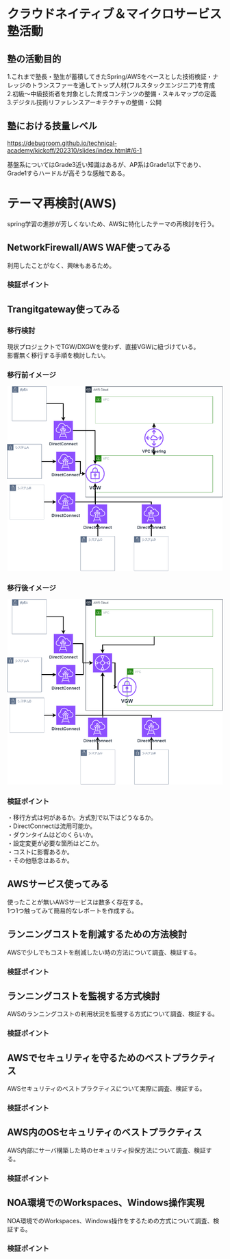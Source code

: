 # クラウドネイティブ＆マイクロサービス塾活動  
## 塾の活動目的  
1.これまで塾長・塾生が蓄積してきたSpring/AWSをベースとした技術検証・ナレッジのトランスファーを通してトップ人材(フルスタックエンジニア)を育成  
2.初級〜中級技術者を対象とした育成コンテンツの整備・スキルマップの定義  
3.デジタル技術リファレンスアーキテクチャの整備・公開  

## 塾における技量レベル  
https://debugroom.github.io/technical-academy/kickoff/202310/slides/index.html#/6-1  

基盤系についてはGrade3近い知識はあるが、AP系はGrade1以下であり、Grade1すらハードルが高そうな感触である。  

# テーマ再検討(AWS)
spring学習の進捗が芳しくないため、AWSに特化したテーマの再検討を行う。  

## NetworkFirewall/AWS WAF使ってみる  
利用したことがなく、興味もあるため。  

### 検証ポイント  

## Trangitgateway使ってみる  
### 移行検討  
現状プロジェクトでTGW/DXGWを使わず、直接VGWに紐づけている。  
影響無く移行する手順を検討したい。  

### 移行前イメージ  
![TGW](./images/Trangitgateway_before.png)

### 移行後イメージ  
![TGW](./images/Trangitgateway_after.png)

### 検証ポイント  
・移行方式は何があるか。方式別で以下はどうなるか。  
・DirectConnectは流用可能か。  
・ダウンタイムはどのくらいか。  
・設定変更が必要な箇所はどこか。  
・コストに影響あるか。  
・その他懸念はあるか。  

## AWSサービス使ってみる  
使ったことが無いAWSサービスは数多く存在する。  
1つ1つ触ってみて簡易的なレポートを作成する。  

## ランニングコストを削減するための方法検討  
AWSで少しでもコストを削減したい時の方法について調査、検証する。  

### 検証ポイント  

## ランニングコストを監視する方式検討  
AWSのランニングコストの利用状況を監視する方式について調査、検証する。  

### 検証ポイント  

## AWSでセキュリティを守るためのベストプラクティス  
AWSセキュリティのベストプラクティスについて実際に調査、検証する。  

### 検証ポイント  

## AWS内のOSセキュリティのベストプラクティス  
AWS内部にサーバ構築した時のセキュリティ担保方法について調査、検証する。  

### 検証ポイント  

## NOA環境でのWorkspaces、Windows操作実現  
NOA環境でのWorkspaces、Windows操作をするための方式について調査、検証する。  

### 検証ポイント  

